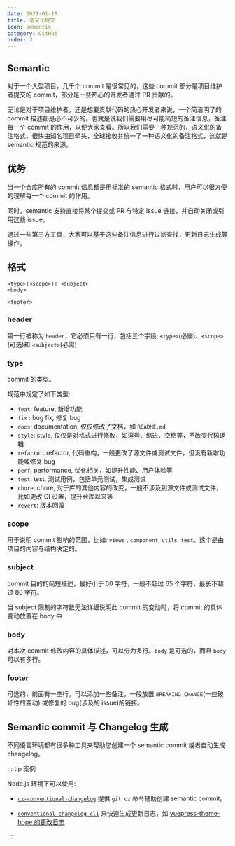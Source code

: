 ```yaml
---
date: 2021-01-18
title: 语义化提交
icon: semantic
category: GitHub
order: 3
---
```


## Semantic

对于一个大型项目，几千个 commit 是很常见的，这些 commit 部分是项目维护者提交的 commit，部分是一些热心的开发者通过 PR 贡献的。

无论是对于项目维护者，还是想要贡献代码的热心开发者来说，一个简洁明了的 commit 描述都是必不可少的。也就是说我们需要用尽可能简短的备注信息，备注每一个 commit 的作用，以便大家查看。所以我们需要一种规范的，语义化的备注格式，很快由知名项目牵头，全球接收并统一了一种语义化的备注格式，这就是 semantic 规范的来源。

## 优势

当一个仓库所有的 commit 信息都是用标准的 semantic 格式时，用户可以很方便的理解每一个 commit 的作用。

同时，semantic 支持直接将某个提交或 PR 与特定 issue 链接，并自动关闭或引用这些 issue。

通过一些第三方工具，大家可以基于这些备注信息进行过滤查找，更新日志生成等操作。

## 格式

```text
<type>(<scope>): <subject>
<body>

<footer>
```

### header

第一行被称为 `header`，它必须只有一行，包括三个字段: `<type>`(必需)、`<scope>`(可选)和 `<subject>`(必需)

### type

commit 的类型。

规范中规定了如下类型:

- `feat`: feature, 新增功能
- `fix` : bug fix, 修复 bug
- `docs`: documentation, 仅仅修改了文档，如 `README.md`
- `style`: style, 仅仅是对格式进行修改，如逗号、缩进、空格等，不改变代码逻辑
- `refactor`: refactor, 代码重构，一般更改了源文件或测试文件，但没有新增功能或修复 bug
- `perf`: performance, 优化相关，如提升性能、用户体验等
- `test`: test, 测试用例，包括单元测试，集成测试
- `chore`: chore, 对于库的其他内容的改变，一般不涉及到源文件或测试文件，比如更改 CI 设置，提升仓库以来等
- `revert`: 版本回滚

### scope

用于说明 commit 影响的范围，比如: `views` , `component`, `utils`, `test`。这个是由项目的内容与结构决定的。

### subject

commit 目的的简短描述，最好小于 50 字符，一般不超过 65 个字符，最长不超过 80 字符。

当 subject 限制的字符数无法详细说明此 commit 的变动时，将 commit 的具体变动放置在 body 中

### body

对本次 commit 修改内容的具体描述，可以分为多行。`body` 是可选的，而且 `body` 可以有多行。

### footer

可选的，前面有一空行。可以添加一些备注，一般放置 `BREAKING CHANGE`(一些破坏性的变动) 或修复的 bug(涉及的 issue)的链接。

## Semantic commit 与 Changelog 生成

不同语言环境都有很多种工具来帮助您创建一个 semantic commit 或者自动生成 changelog。

::: tip 案例

Node.js 环境下可以使用:

- [`cz-conventional-changelog`](https://github.com/commitizen/cz-conventional-changelog) 提供 `git cz` 命令辅助创建 semantic commit。

- [`conventional-changelog-cli`](https://github.com/conventional-changelog/conventional-changelog) 来快速生成更新日志，如 [vuepress-theme-hope 的更改日志](https://github.com/oceanusc/vuepress-theme-hope/blob/master/CHANGELOG.md)

:::
